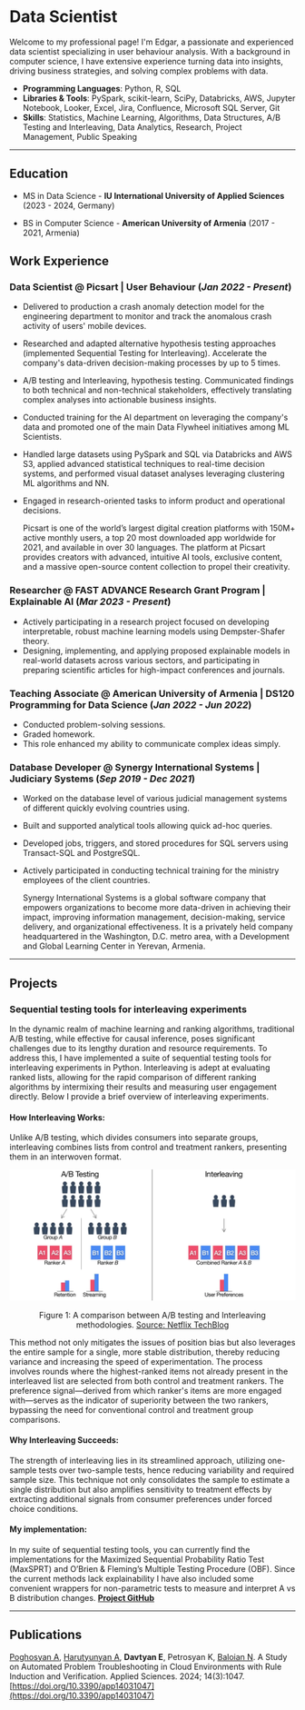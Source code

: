 # Data Scientist

Welcome to my professional page! I'm Edgar, a passionate and experienced data scientist specializing in user behaviour analysis. With a background in computer science, I have extensive experience turning data into insights, driving business strategies, and solving complex problems with data.

- **Programming Languages**: Python, R, SQL
- **Libraries & Tools**: PySpark, scikit-learn, SciPy, Databricks, AWS, Jupyter Notebook, Looker, Excel, Jira, Confluence, Microsoft SQL Server, Git
- **Skills**: Statistics, Machine Learning, Algorithms, Data Structures, A/B Testing and Interleaving, Data Analytics, Research, Project Management, Public Speaking

---

## **Education**
- MS in Data Science - **IU International University of Applied Sciences** (2023 - 2024, Germany)

- BS in Computer Science - **American University of Armenia** (2017 - 2021, Armenia)

## **Work Experience**

### Data Scientist @ Picsart | User Behaviour (_Jan 2022 - Present_)
- Delivered to production a crash anomaly detection model for the engineering
department to monitor and track the anomalous crash activity of users' mobile
devices.
- Researched and adapted alternative hypothesis testing approaches (implemented Sequential Testing for Interleaving).
Accelerate the company's data-driven decision-making processes by up to 5 times.
- A/B testing and Interleaving, hypothesis testing. Communicated findings to both technical and non-technical
stakeholders, effectively translating complex analyses into actionable business insights.
- Conducted training for the AI department on leveraging the company's data and
promoted one of the main Data Flywheel initiatives among ML Scientists.
- Handled large datasets using PySpark and SQL via Databricks and AWS S3, applied
advanced statistical techniques to real-time decision systems, and performed visual
dataset analyses leveraging clustering ML algorithms and NN.
- Engaged in research-oriented tasks to inform product and operational decisions.

  Picsart is one of the world’s largest digital creation platforms with 150M+ active monthly users, a top 20 most downloaded app worldwide for 2021, and available in over 30 languages. The platform at Picsart provides creators with advanced, intuitive AI tools, exclusive content, and a massive open-source content collection to propel their creativity.

### Researcher @ FAST ADVANCE Research Grant Program | Explainable AI (_Mar 2023 - Present_)
- Actively participating in a research project focused on developing interpretable,
robust machine learning models using Dempster-Shafer theory.
- Designing, implementing, and applying proposed explainable models in real-world datasets across
various sectors, and participating in preparing scientific articles for high-impact conferences and journals.

### Teaching Associate @ American University of Armenia | DS120 Programming for Data Science (_Jan 2022 - Jun 2022_)
- Conducted problem-solving sessions.
- Graded homework.
- This role enhanced my ability to communicate complex ideas simply.

### Database Developer @ Synergy International Systems | Judiciary Systems (_Sep 2019 - Dec 2021_)
- Worked on the database level of various judicial management systems of different
quickly evolving countries using.
- Built and supported analytical tools allowing quick ad-hoc queries.
- Developed jobs, triggers, and stored procedures for SQL servers using Transact-SQL and PostgreSQL.
- Actively participated in conducting technical training for the ministry employees of
the client countries.

  Synergy International Systems is a global software company that empowers organizations to become more data-driven in achieving their impact, improving information management, decision-making, service delivery, and organizational effectiveness. It is a privately held company headquartered in the Washington, D.C. metro area, with a Development and Global Learning Center in Yerevan, Armenia.

---

## **Projects**

### Sequential testing tools for interleaving experiments

In the dynamic realm of machine learning and ranking algorithms, traditional A/B testing, while effective for causal inference, poses significant challenges due to its lengthy duration and resource requirements.
To address this, I have implemented a suite of sequential testing tools for interleaving experiments in Python. Interleaving is adept at evaluating ranked lists, allowing for the rapid comparison of different ranking algorithms by intermixing their results and measuring user engagement directly. Below I provide a brief overview of interleaving experiments.

#### How Interleaving Works:

Unlike A/B testing, which divides consumers into separate groups, interleaving combines lists from control and treatment rankers, presenting them in an interwoven format.  

![Caption: A comparison between A/B testing and Interleaving methodologies](assets/img/ab_vs_interleaving.png)
<figcaption align="center">Figure 1: A comparison between A/B testing and Interleaving methodologies. <a href="https://netflixtechblog.com/interleaving-in-online-experiments-at-netflix-a04ee392ec55">Source: Netflix TechBlog</a></figcaption>  

This method not only mitigates the issues of position bias but also leverages the entire sample for a single, more stable distribution, thereby reducing variance and increasing the speed of experimentation.
The process involves rounds where the highest-ranked items not already present in the interleaved list are selected from both control and treatment rankers. The preference signal—derived from which ranker's items are more engaged with—serves as the indicator of superiority between the two rankers, bypassing the need for conventional control and treatment group comparisons.

#### Why Interleaving Succeeds:

The strength of interleaving lies in its streamlined approach, utilizing one-sample tests over two-sample tests, hence reducing variability and required sample size. This technique not only consolidates the sample to estimate a single distribution but also amplifies sensitivity to treatment effects by extracting additional signals from consumer preferences under forced choice conditions.

#### My implementation:
In my suite of sequential testing tools, you can currently find the implementations for the Maximized Sequential Probability Ratio Test (MaxSPRT) and O’Brien & Fleming’s Multiple Testing Procedure (OBF). Since the current methods lack explainability I have also included some convenient wrappers for non-parametric tests to measure and interpret A vs B distribution changes.
**[Project GitHub](https://github.com/EDavtyan/STIE)**

---

## **Publications**
[Poghosyan A](https://scholar.google.cl/citations?user=A0He6ugAAAAJ&hl=en),
[Harutyunyan A](https://scholar.google.cl/citations?hl=en&user=G8fSsPYAAAAJ),
**Davtyan E**, Petrosyan K, [Baloian N](https://scholar.google.cl/citations?hl=en&user=LYlzMIIAAAAJ).
A Study on Automated Problem Troubleshooting in Cloud Environments with Rule Induction and
Verification. Applied Sciences. 2024; 14(3):1047. [https://doi.org/10.3390/app14031047](https://doi.org/10.3390/app14031047)
